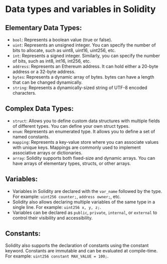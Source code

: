 # Data types and variables in Solidity

## Elementary Data Types:
- `bool`: Represents a boolean value (true or false).
- `uint`: Represents an unsigned integer. You can specify the number of bits to allocate, such as uint8, uint16, uint256, etc.
- `int`: Represents a signed integer. Similarly, you can specify the number of bits, such as int8, int16, int256, etc.
- `address`: Represents an Ethereum address. It can hold either a 20-byte address or a 32-byte address.
- `bytes`: Represents a dynamic array of bytes. bytes can have a length that can be changed dynamically.
- `string`: Represents a dynamically-sized string of UTF-8 encoded characters.

## Complex Data Types:
- `struct`: Allows you to define custom data structures with multiple fields of different types. You can define your own struct types.
- `enum`: Represents an enumerated type. It allows you to define a set of named constants.
- `mapping`: Represents a key-value store where you can associate values with unique keys. Mappings are commonly used to implement associative arrays or dictionaries.
- `array`: Solidity supports both fixed-size and dynamic arrays. You can have arrays of elementary types, structs, or other arrays.

## Variables:

- Variables in Solidity are declared with the `var_name` followed by the type. For example: `uint256 counter;`, `address owner;`, etc.
- Solidity also allows declaring multiple variables of the same type in a single line. For example: `uint256 x, y, z;`.
- Variables can be declared as `public`, `private`, `internal`, or `external` to control their visibility and accessibility.

## Constants:

Solidity also supports the declaration of constants using the constant keyword. Constants are immutable and can be evaluated at compile-time. For example: `uint256 constant MAX_VALUE = 100;`.

